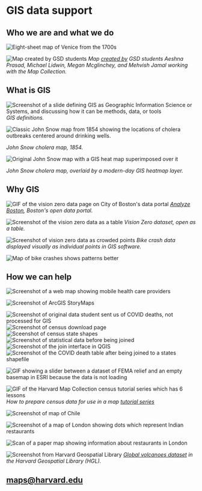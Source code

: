 # GIS data support 

## Who we are and what we do

![Eight-sheet map of Venice from the 1700s](media/venice.jpg)

![Map created by GSD students](media/spatial-analysis.png)
*Map [created by](https://mapping.share.library.harvard.edu/blog/2021/vis-2128/) GSD students Aeshna Prasad, Michael Lidwin, Megan Mcglinchey, and Mehvish Jamal working with the Map Collection.* 


## What is GIS

![Screenshot of a slide defining GIS as Geographic Information Science or Systems, and discussing how it can be methods, data, or tools](media/GIS-intro.png)
*GIS definitions.*

![Classic John Snow map from 1854 showing the locations of cholera outbreaks centered around drinking wells.](media/snow.jpeg)

*John Snow cholera map, 1854.*

![Original John Snow map with a GIS heat map superimposed over it](media/snow-gis.png)

*John Snow cholera map, overlaid by a modern-day GIS heatmap layer.*


## Why GIS

![GIF of the vision zero data page on City of Boston's data portal](media/vision0.gif)
*[Analyze Boston](https://data.boston.gov/group/geospatial), Boston's open data portal.*

![Screenshot of the vision zero data as a table](media/vision0-data.png)
*Vision Zero dataset, open as a table.*

![Screenshot of vision zero data as crowded points](media/vision0-points.png)
*Bike crash data displayed visually as individual points in GIS software.*

![Map of bike crashes shows patterns better](media/vision0-map.png)


## How we can help


![Screenshot of a web map showing mobile health care providers](media/mobile-health.png)

![Screenshot of ArcGIS StoryMaps](media/storymaps.jpeg)

![Screenshot of original data student sent us of COVID deaths, not processed for GIS](media/original-data.png)
![Screenshot of census download page](media/states-shape.png)
![Sceenshot of census state shapes](media/states.png)
![Screenshot of statistical data before being joined](media/before-join.png)
![Screenshot of the join interface in QGIS](media/join.png)
![Screenshot of the COVID death table after being joined to a states shapefile](media/after-join.png)


![GIF showing a slider between a dataset of FEMA relief and an empty basemap in ESRI because the data is not loading](media/sad-esri.gif)

![GIF of the Harvard Map Collection census tutorial series which has 6 lessons](media/census-tutorial.gif)
*How to prepare census data for use in a map [tutorial series](https://harvardmapcollection.github.io/tutorials/census/steps/)* 

![Screenshot of map of Chile](media/chile.png)

![Screenshot of a map of London showing dots which represent Indian restaurants](media/jess-map.png)

![Scan of a paper map showing information about restaurants in London](media/restaurant.png)

![Screenshot from Harvard Geospatial Library](media/volcanoes.png)
*[Global volcanoes dataset](https://hgl.harvard.edu/catalog/harvard-glb-volc) in the Harvard Geospatial Library (HGL).* 


## maps@harvard.edu